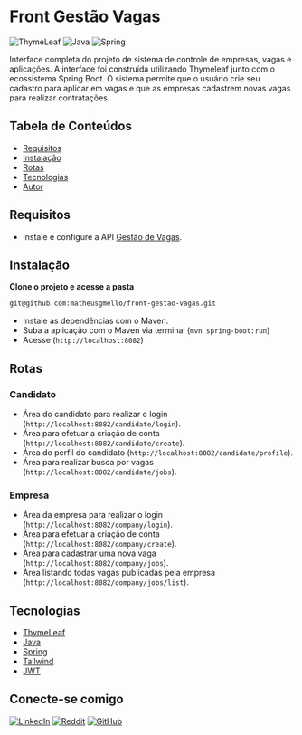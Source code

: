 # Front Gestão Vagas
![ThymeLeaf](https://img.shields.io/badge/ThymeLeaf-%2357A143.svg?style=for-the-badge&logo=thymeleaf&logoColor=white)
![Java](https://img.shields.io/badge/java-%23ED8B00.svg?style=for-the-badge&logo=openjdk&logoColor=white)
![Spring](https://img.shields.io/badge/spring-%236DB33F.svg?style=for-the-badge&logo=spring&logoColor=white)

Interface completa do projeto de sistema de controle de empresas, vagas e aplicações. A interface foi construída utilizando Thymeleaf junto com o ecossistema Spring Boot. O sistema permite que o usuário crie seu cadastro para aplicar em vagas e que as empresas cadastrem novas vagas para realizar contratações.

## Tabela de Conteúdos

- [Requisitos](#requisitos)
- [Instalação](#instalação)
- [Rotas](#rotas)
- [Tecnologias](#tecnologias)
- [Autor](#conecte-se-comigo)

## Requisitos

- Instale e configure a API [Gestão de Vagas](https://github.com/matheusgmello/gestao-vagas).

## Instalação

**Clone o projeto e acesse a pasta**

```bash
git@github.com:matheusgmello/front-gestao-vagas.git
```

- Instale as dependências com o Maven.
- Suba a aplicação com o Maven via terminal (`mvn spring-boot:run`)
- Acesse (`http://localhost:8082`)

## Rotas

### Candidato
- Área do candidato para realizar o login (`http://localhost:8082/candidate/login`).
- Área para efetuar a criação de conta (`http://localhost:8082/candidate/create`).
- Área do perfil do candidato (`http://localhost:8082/candidate/profile`).
- Área para realizar busca por vagas (`http://localhost:8082/candidate/jobs`).

### Empresa
- Área da empresa para realizar o login (`http://localhost:8082/company/login`).
- Área para efetuar a criação de conta (`http://localhost:8082/company/create`).
- Área para cadastrar uma nova vaga (`http://localhost:8082/company/jobs`).
- Área listando todas vagas publicadas pela empresa (`http://localhost:8082/company/jobs/list`).

## Tecnologias

- [ThymeLeaf](https://www.thymeleaf.org/)
- [Java](https://docs.oracle.com/en/java/javase/17/)
- [Spring](https://spring.io/projects/spring-boot/) 
- [Tailwind](https://tailwindcss.com/)
- [JWT](https://docs.spring.io/spring-security/site/docs/current/api/org/springframework/security/oauth2/jwt/Jwt.html)

## Conecte-se comigo
[![LinkedIn](https://img.shields.io/badge/linkedin-%230077B5.svg?style=for-the-badge&logo=linkedin&logoColor=white)](https://linkedin.com/in/matheusgmello)
[![Reddit](https://img.shields.io/badge/Reddit-%23FF4500.svg?style=for-the-badge&logo=Reddit&logoColor=white)](https://www.reddit.com/user/math7zw)
[![GitHub](https://img.shields.io/badge/github-%23121011.svg?style=for-the-badge&logo=github&logoColor=white)](https://github.com/matheusgmello/)